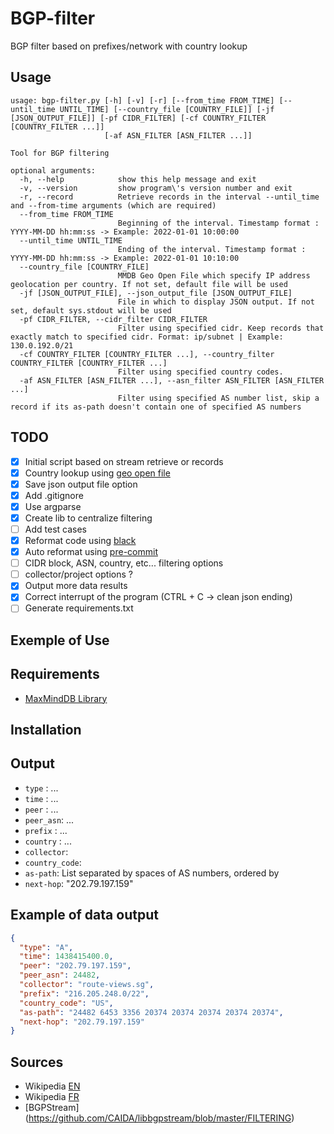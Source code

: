# BGP-filter

BGP filter based on prefixes/network with country lookup

## Usage

~~~~shell
usage: bgp-filter.py [-h] [-v] [-r] [--from_time FROM_TIME] [--until_time UNTIL_TIME] [--country_file [COUNTRY_FILE]] [-jf [JSON_OUTPUT_FILE]] [-pf CIDR_FILTER] [-cf COUNTRY_FILTER [COUNTRY_FILTER ...]]
                     [-af ASN_FILTER [ASN_FILTER ...]]

Tool for BGP filtering

optional arguments:
  -h, --help            show this help message and exit
  -v, --version         show program\'s version number and exit
  -r, --record          Retrieve records in the interval --until_time and --from-time arguments (which are required)
  --from_time FROM_TIME
                        Beginning of the interval. Timestamp format : YYYY-MM-DD hh:mm:ss -> Example: 2022-01-01 10:00:00
  --until_time UNTIL_TIME
                        Ending of the interval. Timestamp format : YYYY-MM-DD hh:mm:ss -> Example: 2022-01-01 10:10:00
  --country_file [COUNTRY_FILE]
                        MMDB Geo Open File which specify IP address geolocation per country. If not set, default file will be used
  -jf [JSON_OUTPUT_FILE], --json_output_file [JSON_OUTPUT_FILE]
                        File in which to display JSON output. If not set, default sys.stdout will be used
  -pf CIDR_FILTER, --cidr_filter CIDR_FILTER
                        Filter using specified cidr. Keep records that exactly match to specified cidr. Format: ip/subnet | Example: 130.0.192.0/21
  -cf COUNTRY_FILTER [COUNTRY_FILTER ...], --country_filter COUNTRY_FILTER [COUNTRY_FILTER ...]
                        Filter using specified country codes.
  -af ASN_FILTER [ASN_FILTER ...], --asn_filter ASN_FILTER [ASN_FILTER ...]
                        Filter using specified AS number list, skip a record if its as-path doesn't contain one of specified AS numbers
~~~~

## TODO

- [X] Initial script based on stream retrieve or records
- [X] Country lookup using [geo open file](https://data.public.lu/en/datasets/geo-open-ip-address-geolocation-per-country-in-mmdb-format/)
- [X] Save json output file option
- [X] Add .gitignore
- [X] Use argparse
- [X] Create lib to centralize filtering
- [ ] Add test cases
- [X] Reformat code using [black](https://black.readthedocs.io/en/stable/getting_started.html)
- [X] Auto reformat using [pre-commit](https://pre-commit.com/)
- [ ] CIDR block, ASN, country, etc... filtering options
- [ ] collector/project options ?
- [X] Output more data results
- [X] Correct interrupt of the program (CTRL + C -> clean json ending)
- [ ] Generate requirements.txt

## Exemple of Use

## Requirements

- [MaxMindDB Library](https://github.com/maxmind/MaxMind-DB-Reader-python)

## Installation

## Output

- `type` : ...
- `time` : ...
- `peer` : ...
- `peer_asn`: ...
- `prefix` : ...
- `country` : ...
- `collector`:
- `country_code`:
- `as-path`: List separated by spaces of AS numbers, ordered by
- `next-hop`: "202.79.197.159"

## Example of data output

~~~~json
{
  "type": "A",
  "time": 1438415400.0,
  "peer": "202.79.197.159",
  "peer_asn": 24482,
  "collector": "route-views.sg",
  "prefix": "216.205.248.0/22",
  "country_code": "US",
  "as-path": "24482 6453 3356 20374 20374 20374 20374 20374",
  "next-hop": "202.79.197.159"
}
~~~~

## Sources

- Wikipedia [EN](https://en.wikipedia.org/wiki/Border_Gateway_Protocol)
- Wikipedia [FR](https://fr.wikipedia.org/wiki/Border_Gateway_Protocol)
- [BGPStream] (<https://github.com/CAIDA/libbgpstream/blob/master/FILTERING>)
